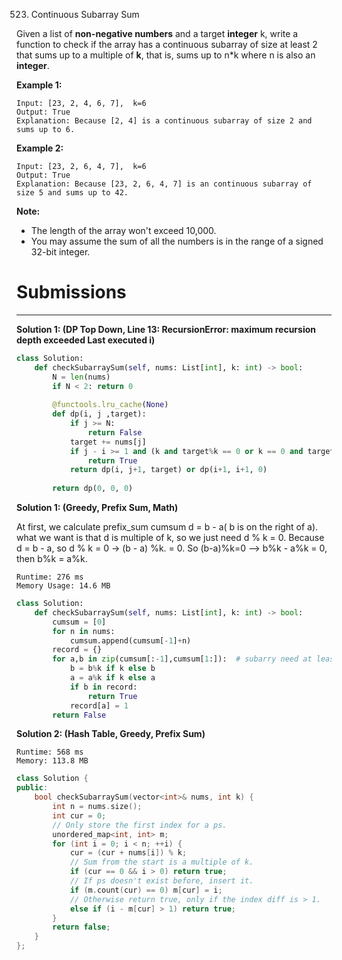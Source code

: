 523. Continuous Subarray Sum

Given a list of **non-negative numbers** and a target **integer** k, write a function to check if the array has a continuous subarray of size at least 2 that sums up to a multiple of **k**, that is, sums up to n\*k where n is also an **integer**.

 

**Example 1:**
```
Input: [23, 2, 4, 6, 7],  k=6
Output: True
Explanation: Because [2, 4] is a continuous subarray of size 2 and sums up to 6.
```

**Example 2:**
```
Input: [23, 2, 6, 4, 7],  k=6
Output: True
Explanation: Because [23, 2, 6, 4, 7] is an continuous subarray of size 5 and sums up to 42.
```

**Note:**

* The length of the array won't exceed 10,000.
* You may assume the sum of all the numbers is in the range of a signed 32-bit integer.

# Submissions
---
**Solution 1: (DP Top Down, Line 13: RecursionError: maximum recursion depth exceeded
Last executed i)**
```python
class Solution:
    def checkSubarraySum(self, nums: List[int], k: int) -> bool:
        N = len(nums)
        if N < 2: return 0
        
        @functools.lru_cache(None)
        def dp(i, j ,target):
            if j >= N:
                return False
            target += nums[j]
            if j - i >= 1 and (k and target%k == 0 or k == 0 and target == 0):
                return True
            return dp(i, j+1, target) or dp(i+1, i+1, 0)
            
        return dp(0, 0, 0)
```

**Solution 1: (Greedy, Prefix Sum, Math)**

At first, we calculate prefix_sum cumsum
d = b - a( b is on the right of a).
what we want is that d is multiple of k, so we just need d % k = 0.
Because d = b - a, so d % k = 0 -> (b - a) %k. = 0.
So (b-a)%k=0 --> b%k - a%k = 0, then b%k = a%k.

```
Runtime: 276 ms
Memory Usage: 14.6 MB
```
```python
class Solution:
    def checkSubarraySum(self, nums: List[int], k: int) -> bool:
        cumsum = [0]
        for n in nums:
            cumsum.append(cumsum[-1]+n)
        record = {}
        for a,b in zip(cumsum[:-1],cumsum[1:]):  # subarry need at least 2 elements
            b = b%k if k else b
            a = a%k if k else a
            if b in record:
                return True
            record[a] = 1 
        return False
```

**Solution 2: (Hash Table, Greedy, Prefix Sum)**
```
Runtime: 568 ms
Memory: 113.8 MB
```
```c++
class Solution {
public:
    bool checkSubarraySum(vector<int>& nums, int k) {
        int n = nums.size();
        int cur = 0;
        // Only store the first index for a ps.
        unordered_map<int, int> m;
        for (int i = 0; i < n; ++i) {
            cur = (cur + nums[i]) % k;
            // Sum from the start is a multiple of k.
            if (cur == 0 && i > 0) return true;
            // If ps doesn't exist before, insert it.
            if (m.count(cur) == 0) m[cur] = i;
            // Otherwise return true, only if the index diff is > 1.
            else if (i - m[cur] > 1) return true;
        }
        return false;
    }
};
```
